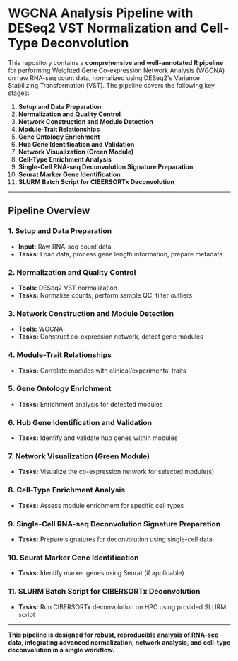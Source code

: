 # WGCNA Analysis Pipeline with DESeq2 VST Normalization and Cell-Type Deconvolution

This repository contains a **comprehensive and well-annotated R pipeline** for performing Weighted Gene Co-expression Network Analysis (WGCNA) on raw RNA-seq count data, normalized using DESeq2's Variance Stabilizing Transformation (VST). The pipeline covers the following key stages:


1. **Setup and Data Preparation**
2. **Normalization and Quality Control**
3. **Network Construction and Module Detection**
4. **Module-Trait Relationships**
5. **Gene Ontology Enrichment**
6. **Hub Gene Identification and Validation**
7. **Network Visualization (Green Module)**
8. **Cell-Type Enrichment Analysis**
9. **Single-Cell RNA-seq Deconvolution Signature Preparation**
10. **Seurat Marker Gene Identification**
11. **SLURM Batch Script for CIBERSORTx Deconvolution**

---

## Pipeline Overview

### 1. Setup and Data Preparation
- **Input:** Raw RNA-seq count data
- **Tasks:** Load data, process gene length information, prepare metadata

### 2. Normalization and Quality Control
- **Tools:** DESeq2 VST normalization
- **Tasks:** Normalize counts, perform sample QC, filter outliers

### 3. Network Construction and Module Detection
- **Tools:** WGCNA
- **Tasks:** Construct co-expression network, detect gene modules

### 4. Module-Trait Relationships
- **Tasks:** Correlate modules with clinical/experimental traits

### 5. Gene Ontology Enrichment
- **Tasks:** Enrichment analysis for detected modules

### 6. Hub Gene Identification and Validation
- **Tasks:** Identify and validate hub genes within modules

### 7. Network Visualization (Green Module)
- **Tasks:** Visualize the co-expression network for selected module(s)

### 8. Cell-Type Enrichment Analysis
- **Tasks:** Assess module enrichment for specific cell types

### 9. Single-Cell RNA-seq Deconvolution Signature Preparation
- **Tasks:** Prepare signatures for deconvolution using single-cell data

### 10. Seurat Marker Gene Identification
- **Tasks:** Identify marker genes using Seurat (if applicable)

### 11. SLURM Batch Script for CIBERSORTx Deconvolution
- **Tasks:** Run CIBERSORTx deconvolution on HPC using provided SLURM script

---

**This pipeline is designed for robust, reproducible analysis of RNA-seq data, integrating advanced normalization, network analysis, and cell-type deconvolution in a single workflow.**

